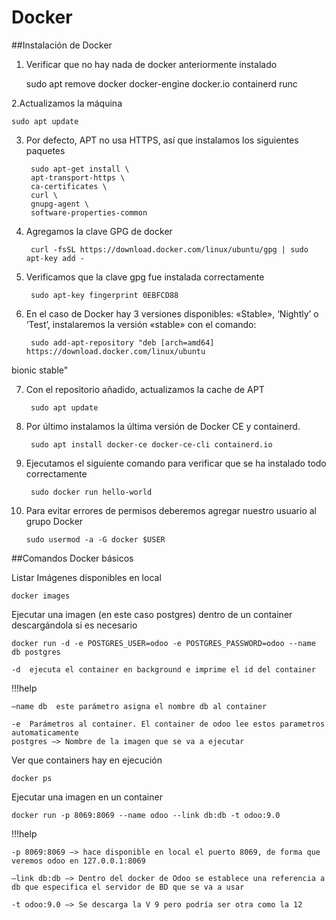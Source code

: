 # Docker
##Instalación de Docker

1. Verificar que no hay nada de docker anteriormente instalado
    
    sudo apt remove docker docker-engine docker.io containerd runc

2.Actualizamos la máquina

    sudo apt update

3. Por defecto, APT no usa HTTPS, así que instalamos los siguientes paquetes

        sudo apt-get install \
        apt-transport-https \
        ca-certificates \
        curl \
        gnupg-agent \
        software-properties-common

4. Agregamos la clave GPG de docker

        curl -fsSL https://download.docker.com/linux/ubuntu/gpg | sudo apt-key add -

5. Verificamos que la clave gpg fue instalada correctamente

        sudo apt-key fingerprint 0EBFCD88

6. En el caso de Docker hay 3 versiones disponibles: «Stable», ‘Nightly’ o ‘Test’, instalaremos la versión «stable» con el comando:

        sudo add-apt-repository "deb [arch=amd64] https://download.docker.com/linux/ubuntu
bionic stable"

7. Con el repositorio añadido, actualizamos la cache de APT

        sudo apt update
    
8. Por último instalamos la última versión de Docker CE y containerd.

        sudo apt install docker-ce docker-ce-cli containerd.io

9. Ejecutamos el siguiente comando para verificar que se ha instalado todo correctamente

        sudo docker run hello-world


10. Para evitar errores de permisos deberemos agregar nuestro usuario al grupo Docker

        sudo usermod -a -G docker $USER
    
    
##Comandos Docker básicos

Listar Imágenes disponibles en local

    docker images
    
Ejecutar una imagen (en este caso postgres) dentro de un container descargándola si es necesario

    docker run -d -e POSTGRES_USER=odoo -e POSTGRES_PASSWORD=odoo --name db postgres
    
    -d  ejecuta el container en background e imprime el id del container

!!!help

    –name db  este parámetro asigna el nombre db al container
    
    -e  Parámetros al container. El container de odoo lee estos parametros automaticamente
    postgres –> Nombre de la imagen que se va a ejecutar

Ver que containers hay en ejecución

    docker ps
    
Ejecutar una imagen en un container

    docker run -p 8069:8069 --name odoo --link db:db -t odoo:9.0
    
!!!help

    -p 8069:8069 –> hace disponible en local el puerto 8069, de forma que veremos odoo en 127.0.0.1:8069
    
    –link db:db –> Dentro del docker de Odoo se establece una referencia a db que especifica el servidor de BD que se va a usar
    
    -t odoo:9.0 –> Se descarga la V 9 pero podría ser otra como la 12    
    
